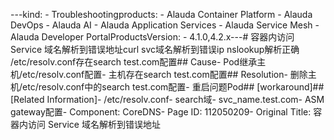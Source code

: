 ---kind:   - Troubleshootingproducts:    - Alauda Container Platform   - Alauda DevOps   - Alauda AI   - Alauda Application Services   - Alauda Service Mesh   - Alauda Developer PortalProductsVersion:   - 4.1.0,4.2.x---<!-- A type of document that involves encountering a fault, diag...it, performing root cause analysis, and providing solutions. --># 容器内访问 Service 域名解析到错误地址curl svc域名解析到错误ip nslookup解析正确 /etc/resolv.conf存在search test.com配置## Cause- Pod继承主机/etc/resolv.conf配置- 主机存在search test.com配置## Resolution- 删除主机/etc/resolv.conf中的search test.com配置- 重启问题Pod## [workaround]## [Related Information]- /etc/resolv.conf- search域- svc_name.test.com- ASM gateway配置- Component: CoreDNS- Page ID: 112050209- Original Title: 容器内访问 Service 域名解析到错误地址